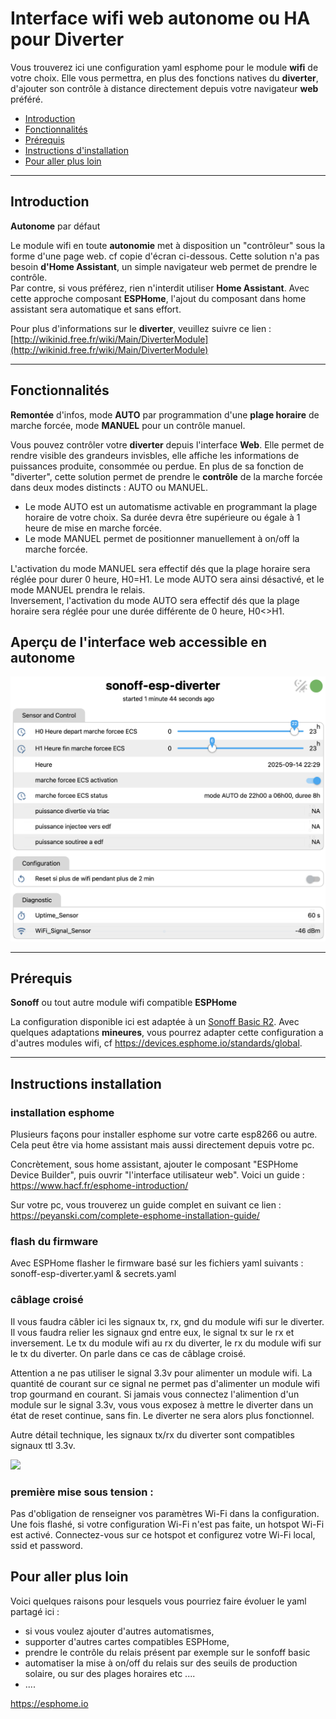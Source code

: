 # Interface wifi web **autonome** ou **HA** pour **Diverter**
Vous trouverez ici une configuration yaml esphome pour le module **wifi** de votre choix. Elle vous permettra, en plus des fonctions natives du **diverter**, d'ajouter son contrôle à distance directement depuis votre navigateur **web** préféré.

- [Introduction](#Introduction)
- [Fonctionnalités](#Fonctionnalités)
- [Prérequis](#Prérequis)
- [Instructions d'installation](#Instructions-installation)
- [Pour aller plus loin](#Pour-aller-plus-loin)

---

## Introduction
**Autonome** par défaut

Le module wifi en toute **autonomie** met à disposition un "contrôleur" sous la forme d'une page web. cf copie d'écran ci-dessous. Cette solution n'a pas besoin **d'Home Assistant**, un simple navigateur web permet de prendre le contrôle.<br />Par contre, si vous préférez, rien n'interdit utiliser **Home Assistant**. Avec cette approche composant **ESPHome**, l'ajout du composant dans home assistant sera automatique et sans effort.

Pour plus d'informations sur le **diverter**, veuillez suivre ce lien : [http://wikinid.free.fr/wiki/Main/DiverterModule](http://wikinid.free.fr/wiki/Main/DiverterModule)

---

## Fonctionnalités
**Remontée** d'infos, mode **AUTO** par programmation d'une **plage horaire** de marche forcée, mode **MANUEL** pour un contrôle manuel.

Vous pouvez contrôler votre **diverter** depuis l'interface **Web**. Elle permet de rendre visible des grandeurs invisbles, elle affiche les informations de puissances produite, consommée ou perdue. En plus de sa fonction de "diverter", cette solution permet de prendre le **contrôle** de la marche forcée dans deux modes distincts : AUTO ou MANUEL.<br/>
+ Le mode AUTO est un automatisme activable en programmant la plage horaire de votre choix. Sa durée devra être supérieure ou égale à 1 heure de mise en marche forcée.<br/>
+ Le mode MANUEL permet de positionner manuellement à on/off la marche forcée.

L'activation du mode MANUEL sera effectif dés que la plage horaire sera réglée pour durer 0 heure, H0=H1. Le mode AUTO sera ainsi désactivé, et le mode MANUEL prendra le relais.<br/>
Inversement, l'activation du mode AUTO sera effectif dés que la plage horaire sera réglée pour une durée différente de 0 heure, H0<>H1.

## Aperçu de l'interface web accessible en autonome

<img src="https://raw.githubusercontent.com/lcailler/diverter2esphome/refs/heads/main/screenshot00.png" width="600">

---

## Prérequis
**Sonoff** ou tout autre module wifi compatible **ESPHome**

La configuration disponible ici est adaptée à un [Sonoff Basic R2](https://devices.esphome.io/devices/Sonoff-BASIC-R2-v1.4).
Avec quelques adaptations **mineures**, vous pourrez adapter cette configuration a d'autres modules wifi, cf https://devices.esphome.io/standards/global.

---

## Instructions installation

### installation esphome

Plusieurs façons pour installer esphome sur votre carte esp8266 ou autre. Cela peut être via home assistant mais aussi directement depuis votre pc.

Concrètement, sous home assistant, ajouter le composant "ESPHome Device Builder", puis ouvrir "l'interface utilisateur web". Voici un guide : https://www.hacf.fr/esphome-introduction/

Sur votre pc, vous trouverez un guide complet en suivant ce lien : https://peyanski.com/complete-esphome-installation-guide/

### flash du firmware

Avec ESPHome flasher le firmware basé sur les fichiers yaml suivants : sonoff-esp-diverter.yaml & secrets.yaml

### câblage croisé

Il vous faudra câbler ici les signaux tx, rx, gnd du module wifi sur le diverter. Il vous faudra relier les signaux gnd entre eux, le signal tx sur le rx et inversement. Le tx du module wifi au rx du diverter, le rx du module wifi sur le tx du diverter. On parle dans ce cas de câblage croisé.

Attention a ne pas utiliser le signal 3.3v pour alimenter un module wifi. La quantité de courant sur ce signal ne permet pas d'alimenter un module wifi trop gourmand en courant. Si jamais vous connectez l'alimention d'un module sur le signal 3.3v, vous vous exposez à mettre le diverter dans un état de reset continue, sans fin. Le diverter ne sera alors plus fonctionnel.

Autre détail technique, les signaux tx/rx du diverter sont compatibles signaux ttl 3.3v.

<img src="http://lionel.wiki.free.fr/download/projets/diverterV1_7_20190705/connect_diverter_03.png" width="400">

### première mise sous tension :

Pas d'obligation de renseigner vos paramètres Wi-Fi dans la configuration.
Une fois flashé, si votre configuration Wi-Fi n'est pas faite, un hotspot Wi-Fi est activé. Connectez-vous sur ce hotspot et configurez votre Wi-Fi local, ssid et password.


## Pour aller plus loin

Voici quelques raisons pour lesquels vous pourriez faire évoluer le yaml partagé ici :
+ si vous voulez ajouter d'autres automatismes,
+ supporter d'autres cartes compatibles ESPHome,
+ prendre le contrôle du relais présent par exemple sur le sonfoff basic
+ automatiser la mise à on/off du relais sur des seuils de production solaire, ou sur des plages horaires etc ....
+ ....

https://esphome.io
